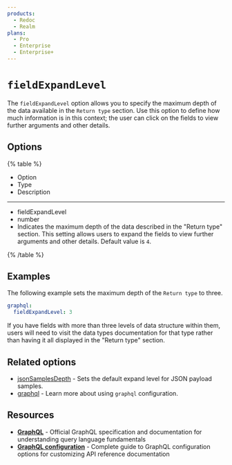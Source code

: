 ```yaml
---
products:
  - Redoc
  - Realm
plans:
  - Pro
  - Enterprise
  - Enterprise+
---
```

# `fieldExpandLevel`

The `fieldExpandLevel` option allows you to specify the maximum depth of the data available in the `Return type` section.
Use this option to define how much information is in this context; the user can click on the fields to view further arguments and other details.

## Options

{% table %}

- Option
- Type
- Description

---

- fieldExpandLevel
- number
- Indicates the maximum depth of the data described in the "Return type" section.
  This setting allows users to expand the fields to view further arguments and other details.
  Default value is `4`.


{% /table %}

## Examples

The following example sets the maximum depth of the `Return type` to three.

```yaml {% title="redocly.yaml" %}
graphql:
  fieldExpandLevel: 3
```

If you have fields with more than three levels of data structure within them, users will need to visit the data types documentation for that type rather than having it all displayed in the "Return type" section.

## Related options

- [jsonSamplesDepth](./json-samples-depth.md) - Sets the default expand level for JSON payload samples.
- [graphql](./index.md) - Learn more about using `graphql` configuration.

## Resources

- **[GraphQL](https://graphql.org/)** - Official GraphQL specification and documentation for understanding query language fundamentals
- **[GraphQL configuration](./index.md)** - Complete guide to GraphQL configuration options for customizing API reference documentation
